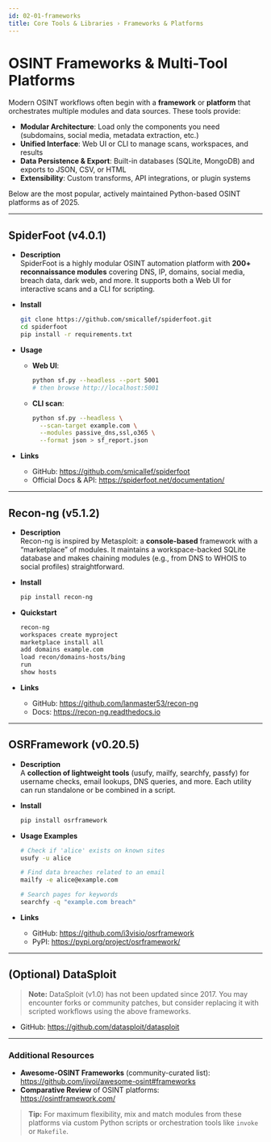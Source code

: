 ```yaml
---
id: 02-01-frameworks
title: Core Tools & Libraries › Frameworks & Platforms
---
```


# OSINT Frameworks & Multi-Tool Platforms

Modern OSINT workflows often begin with a **framework** or **platform** that orchestrates multiple modules and data sources. These tools provide:

- **Modular Architecture**: Load only the components you need (subdomains, social media, metadata extraction, etc.)  
- **Unified Interface**: Web UI or CLI to manage scans, workspaces, and results  
- **Data Persistence & Export**: Built-in databases (SQLite, MongoDB) and exports to JSON, CSV, or HTML  
- **Extensibility**: Custom transforms, API integrations, or plugin systems  

Below are the most popular, actively maintained Python-based OSINT platforms as of 2025.

---

## SpiderFoot (v4.0.1)

- **Description**  
  SpiderFoot is a highly modular OSINT automation platform with **200+ reconnaissance modules** covering DNS, IP, domains, social media, breach data, dark web, and more. It supports both a Web UI for interactive scans and a CLI for scripting.

- **Install**  
  ```bash
  git clone https://github.com/smicallef/spiderfoot.git
  cd spiderfoot
  pip install -r requirements.txt
  ```

- **Usage**  
  - **Web UI**:  
    ```bash
    python sf.py --headless --port 5001
    # then browse http://localhost:5001
    ```
  - **CLI scan**:  
    ```bash
    python sf.py --headless \
      --scan-target example.com \
      --modules passive_dns,ssl,o365 \
      --format json > sf_report.json
    ```

- **Links**  
  - GitHub: https://github.com/smicallef/spiderfoot  
  - Official Docs & API: https://spiderfoot.net/documentation/  

---

## Recon-ng (v5.1.2)

- **Description**  
  Recon-ng is inspired by Metasploit: a **console-based** framework with a “marketplace” of modules. It maintains a workspace-backed SQLite database and makes chaining modules (e.g., from DNS to WHOIS to social profiles) straightforward.

- **Install**  
  ```bash
  pip install recon-ng
  ```

- **Quickstart**  
  ```bash
  recon-ng
  workspaces create myproject
  marketplace install all
  add domains example.com
  load recon/domains-hosts/bing
  run
  show hosts
  ```

- **Links**  
  - GitHub: https://github.com/lanmaster53/recon-ng  
  - Docs: https://recon-ng.readthedocs.io  

---

## OSRFramework (v0.20.5)

- **Description**  
  A **collection of lightweight tools** (usufy, mailfy, searchfy, passfy) for username checks, email lookups, DNS queries, and more. Each utility can run standalone or be combined in a script.

- **Install**  
  ```bash
  pip install osrframework
  ```

- **Usage Examples**  
  ```bash
  # Check if 'alice' exists on known sites
  usufy -u alice

  # Find data breaches related to an email
  mailfy -e alice@example.com

  # Search pages for keywords
  searchfy -q "example.com breach"
  ```

- **Links**  
  - GitHub: https://github.com/i3visio/osrframework  
  - PyPI: https://pypi.org/project/osrframework/  

---

## (Optional) DataSploit

> **Note:** DataSploit (v1.0) has not been updated since 2017. You may encounter forks or community patches, but consider replacing it with scripted workflows using the above frameworks.

- GitHub: https://github.com/datasploit/datasploit  

---

### Additional Resources

- **Awesome-OSINT Frameworks** (community-curated list):  
  https://github.com/jivoi/awesome-osint#frameworks  
- **Comparative Review** of OSINT platforms:  
  https://osintframework.com/  

> **Tip:** For maximum flexibility, mix and match modules from these platforms via custom Python scripts or orchestration tools like `invoke` or `Makefile`.  
```